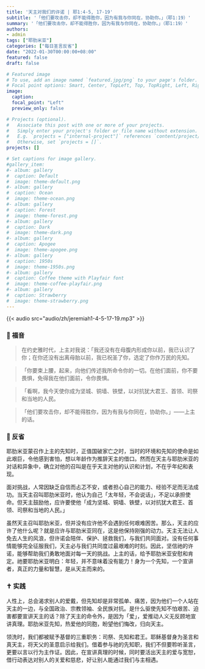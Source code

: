 ```yaml
---
title: '天主对我们的许诺 | 耶1:4-5, 17-19'
subtitle: '「他们要攻击你，却不能得胜你，因为有我与你同在，协助你。」（耶1:19）'
summary: '「他们要攻击你，却不能得胜你，因为有我与你同在，协助你。」（耶1:19）'
authors:
- admin
tags: ["耶肋米亚"]
categories: ["每日圣言反省"]
date: "2022-01-30T00:00:00+08:00"
featured: false
draft: false

# Featured image
# To use, add an image named `featured.jpg/png` to your page's folder.
# Focal point options: Smart, Center, TopLeft, Top, TopRight, Left, Right, BottomLeft, Bottom, BottomRight
image:
  caption:
  focal_point: "Left"
  preview_only: false

# Projects (optional).
#   Associate this post with one or more of your projects.
#   Simply enter your project's folder or file name without extension.
#   E.g. `projects = ["internal-project"]` references `content/project/deep-learning/index.md`.
#   Otherwise, set `projects = []`.
projects: []

# Set captions for image gallery.
#gallery_item:
#- album: gallery
#  caption: Default
#  image: theme-default.png
#- album: gallery
#  caption: Ocean
#  image: theme-ocean.png
#- album: gallery
#  caption: Forest
#  image: theme-forest.png
#- album: gallery
#  caption: Dark
#  image: theme-dark.png
#- album: gallery
#  caption: Apogee
#  image: theme-apogee.png
#- album: gallery
#  caption: 1950s
#  image: theme-1950s.png
#- album: gallery
#  caption: Coffee theme with Playfair font
#  image: theme-coffee-playfair.png
#- album: gallery
#  caption: Strawberry
#  image: theme-strawberry.png
---
```


{{< audio src="audio/zh/jeremiah1-4-5-17-19.mp3" >}}

### :love_letter: 福音
> 在约史雅时代，上主对我说：「我还没有在母腹内形成你以前，我已认识了你；在你还没有出离母胎以前，我已祝圣了你，选定了你作万民的先知。

> 「你要束上腰，起来，向他们传述我所命令你的一切。在他们面前，你不要畏惧，免得我在他们面前，令你畏惧。

> 「看啊，我今天使你成为坚城、铜墙、铁壁，以对抗犹大君王、首领、司祭和当地的人民。

> 「他们要攻击你，却不能得胜你，因为有我与你同在，协助你。」——上主的话。

### :speech_balloon: 反省
耶肋米亚蒙召作上主的先知时，正值国破家亡之时，当时的环境和先知的使命是如此艰巨，令他感到害怕，想以年龄作为推辞天主的借口。然而在天主与耶肋米亚的对话和异象中，确立对他的召叫是在乎天主对他的认识和计划，不在乎年纪和表现。

面对挑战，人常因缺乏自信而忐忑不安，或者担心自己的能力、经验不足而无法成功。当天主召叫耶肋米亚时，他认为自己「太年轻，不会说话」，不足以承担使命。但天主鼓励他，应许要使他「成为坚城、铜墙、铁壁，以对抗犹大君王、首领、司祭和当地的人民。」

虽然天主召叫耶肋米亚，但并没有应许他不会遇到任何艰难困苦。那么，天主的应许了他什么呢？就是应许与耶肋米亚同在，这是他保持刚强的动力。天主无法让人免去人生的风浪，但许诺会陪伴、保护、拯救我们，与我们共同面对。没有任何事情能够完全征服我们，天主必与我们共同度过最艰难的时刻。因此，坚信祂的许诺，能够帮助我们勇敢地面对每一天的挑战。上主的话，给予耶肋米亚安慰和肯定。祂要耶肋米亚明白：年轻，并不意味着没有能力！身为一个先知，一个宣讲者，真正的力量和智慧，是从天主而来的。

### :latin_cross: 实践
人性上，总会渴求别人的爱戴，但先知却是非常孤单、痛苦，因为他们一个人站在天主的一边，与全国政治、宗教领袖、全民族对抗。是什么驱使先知不怕艰苦、迫害都要宣讲天主的话？除了天主的命令外，是因为「爱」，爱推动人义无反顾地宣讲真理。耶肋米亚先知，热爱他的同胞，盼望他们悔改，归向天主。

领洗时，我们都被赋予基督的三重职务：司祭、先知和君王。耶稣基督身为圣言和真天主，将天父的圣意启示给我们。借着参与祂的先知职，我们不但要聆听圣言，更要以言以行为主作证。因此，在宣讲真理的时候，同时要活出天主的爱与宽恕，借行动表达对别人的关爱和慈悲，好让别人能通过我们与主相遇。
